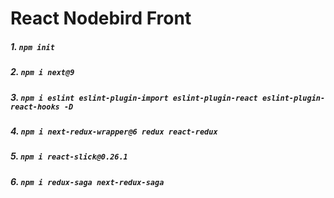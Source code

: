 # React Nodebird Front

##### 1. `npm init`

##### 2. `npm i next@9`

##### 3. `npm i eslint eslint-plugin-import eslint-plugin-react eslint-plugin-react-hooks -D`

##### 4. `npm i next-redux-wrapper@6 redux react-redux`

##### 5. `npm i react-slick@0.26.1`

##### 6. `npm i redux-saga next-redux-saga`